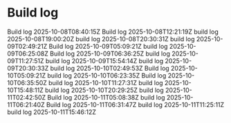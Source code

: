 # Build log
Build log 2025-10-08T08:40:15Z
Build log 2025-10-08T12:21:19Z
build log 2025-10-08T19:00:20Z
build log 2025-10-08T20:30:31Z
build log 2025-10-09T02:49:21Z
Build log 2025-10-09T05:09:21Z
build log 2025-10-09T06:25:08Z
Build log 2025-10-09T06:36:25Z
build log 2025-10-09T11:27:51Z
build log 2025-10-09T15:54:14Z
build log 2025-10-09T20:30:33Z
build log 2025-10-10T02:49:53Z
Build log 2025-10-10T05:09:21Z
build log 2025-10-10T06:23:35Z
Build log 2025-10-10T06:35:50Z
build log 2025-10-10T11:27:31Z
build log 2025-10-10T15:48:11Z
build log 2025-10-10T20:29:25Z
build log 2025-10-11T02:42:50Z
Build log 2025-10-11T05:08:38Z
build log 2025-10-11T06:21:40Z
Build log 2025-10-11T06:31:47Z
build log 2025-10-11T11:25:11Z
build log 2025-10-11T15:46:12Z
